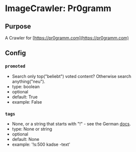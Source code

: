 # ImageCrawler: Pr0gramm

## Purpose

A Crawler for [https://pr0gramm.com](https://pr0gramm.com)


## Config

### `promoted`

- Search only top("beliebt") voted content? Otherwise search anything("neu").
- type: boolean
- optional
- default: True
- example: False

### `tags`

- None, or a string that starts with "!" - see the German [docs](https://pr0gramm.com/new/2782197).
- type: None or string
- optional
- default: None
- example: '!s:500 kadse -text'
